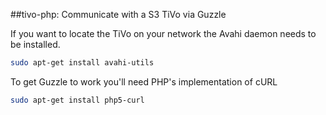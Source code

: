 ##tivo-php: Communicate with a S3 TiVo via Guzzle

If you want to locate the TiVo on your network the Avahi daemon needs to be installed.

```sh
sudo apt-get install avahi-utils
```

To get Guzzle to work you'll need PHP's implementation of cURL

```sh
sudo apt-get install php5-curl
```